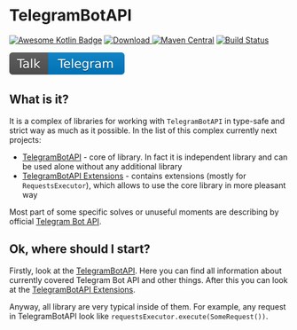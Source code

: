 # TelegramBotAPI

[![Awesome Kotlin Badge](https://kotlin.link/awesome-kotlin.svg)](https://github.com/KotlinBy/awesome-kotlin)
[![Download](https://api.bintray.com/packages/insanusmokrassar/StandardRepository/TelegramBotAPI/images/download.svg) ](https://bintray.com/insanusmokrassar/StandardRepository/TelegramBotAPI/_latestVersion)
[![Maven Central](https://maven-badges.herokuapp.com/maven-central/com.github.insanusmokrassar/TelegramBotAPI/badge.svg)](https://maven-badges.herokuapp.com/maven-central/com.github.insanusmokrassar/TelegramBotAPI)
[![Build Status](https://jenkins.insanusmokrassar.com/buildStatus/icon?job=TelegramBotAPI_master__publishing)](https://jenkins.insanusmokrassar.com/job/TelegramBotAPI_master__publishing/)

[![Chat in Telegram](badges/chat.svg)](https://t.me/InMoTelegramBotAPI)

## What is it?

It is a complex of libraries for working with `TelegramBotAPI` in type-safe and strict way as much as it possible. In
the list of this complex currently next projects:

* [TelegramBotAPI](TelegramBotAPI/README.md) - core of library. In fact it is independent library and can be used alone
without any additional library
* [TelegramBotAPI Extensions](TelegramBotAPI-extensions-api/README.md) - contains extensions (mostly for
`RequestsExecutor`), which allows to use the core library in more pleasant way

Most part of some specific solves or unuseful
moments are describing by official [Telegram Bot API](https://core.telegram.org/bots/api).

## Ok, where should I start?

Firstly, look at the [TelegramBotAPI](TelegramBotAPI/README.md). Here you can find all information about currently
covered Telegram Bot API and other things. After this you can look at the
[TelegramBotAPI Extensions](TelegramBotAPI-extensions-api/README.md).

Anyway, all library are very typical inside of them. For example, any request in TelegramBotAPI look like
`requestsExecutor.execute(SomeRequest())`.
